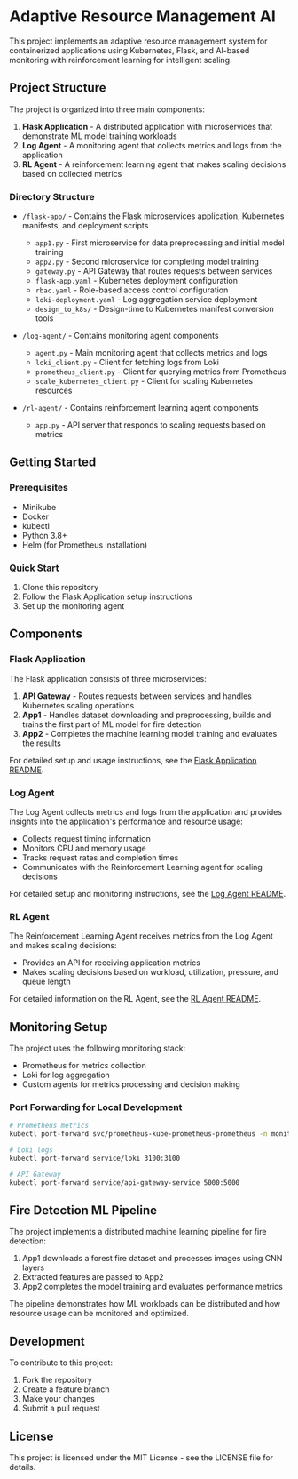 # Adaptive Resource Management AI

This project implements an adaptive resource management system for containerized applications using Kubernetes, Flask, and AI-based monitoring with reinforcement learning for intelligent scaling.

## Project Structure

The project is organized into three main components:

1. **Flask Application** - A distributed application with microservices that demonstrate ML model training workloads
2. **Log Agent** - A monitoring agent that collects metrics and logs from the application
3. **RL Agent** - A reinforcement learning agent that makes scaling decisions based on collected metrics

### Directory Structure

- `/flask-app/` - Contains the Flask microservices application, Kubernetes manifests, and deployment scripts
  - `app1.py` - First microservice for data preprocessing and initial model training
  - `app2.py` - Second microservice for completing model training
  - `gateway.py` - API Gateway that routes requests between services
  - `flask-app.yaml` - Kubernetes deployment configuration
  - `rbac.yaml` - Role-based access control configuration
  - `loki-deployment.yaml` - Log aggregation service deployment
  - `design_to_k8s/` - Design-time to Kubernetes manifest conversion tools

- `/log-agent/` - Contains monitoring agent components
  - `agent.py` - Main monitoring agent that collects metrics and logs
  - `loki_client.py` - Client for fetching logs from Loki
  - `prometheus_client.py` - Client for querying metrics from Prometheus
  - `scale_kubernetes_client.py` - Client for scaling Kubernetes resources

- `/rl-agent/` - Contains reinforcement learning agent components
  - `app.py` - API server that responds to scaling requests based on metrics

## Getting Started

### Prerequisites
- Minikube
- Docker
- kubectl
- Python 3.8+
- Helm (for Prometheus installation)

### Quick Start

1. Clone this repository
2. Follow the Flask Application setup instructions
3. Set up the monitoring agent

## Components

### Flask Application

The Flask application consists of three microservices:

1. **API Gateway** - Routes requests between services and handles Kubernetes scaling operations
2. **App1** - Handles dataset downloading and preprocessing, builds and trains the first part of ML model for fire detection
3. **App2** - Completes the machine learning model training and evaluates the results

For detailed setup and usage instructions, see the [Flask Application README](flask-app/README.md).

### Log Agent

The Log Agent collects metrics and logs from the application and provides insights into the application's performance and resource usage:

- Collects request timing information
- Monitors CPU and memory usage
- Tracks request rates and completion times
- Communicates with the Reinforcement Learning agent for scaling decisions

For detailed setup and monitoring instructions, see the [Log Agent README](log-agent/README.md).

### RL Agent

The Reinforcement Learning Agent receives metrics from the Log Agent and makes scaling decisions:

- Provides an API for receiving application metrics
- Makes scaling decisions based on workload, utilization, pressure, and queue length

For detailed information on the RL Agent, see the [RL Agent README](rl-agent/README.md).

## Monitoring Setup

The project uses the following monitoring stack:
- Prometheus for metrics collection
- Loki for log aggregation
- Custom agents for metrics processing and decision making

### Port Forwarding for Local Development

```bash
# Prometheus metrics
kubectl port-forward svc/prometheus-kube-prometheus-prometheus -n monitoring 9090

# Loki logs
kubectl port-forward service/loki 3100:3100

# API Gateway
kubectl port-forward service/api-gateway-service 5000:5000
```

## Fire Detection ML Pipeline

The project implements a distributed machine learning pipeline for fire detection:

1. App1 downloads a forest fire dataset and processes images using CNN layers
2. Extracted features are passed to App2
3. App2 completes the model training and evaluates performance metrics

The pipeline demonstrates how ML workloads can be distributed and how resource usage can be monitored and optimized.

## Development

To contribute to this project:

1. Fork the repository
2. Create a feature branch
3. Make your changes
4. Submit a pull request

## License

This project is licensed under the MIT License - see the LICENSE file for details.
